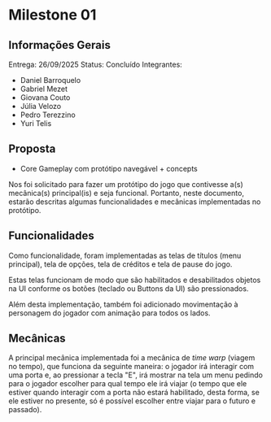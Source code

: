 # Milestone 01
## Informações Gerais
Entrega: 26/09/2025
Status: Concluído
Integrantes:
- Daniel Barroquelo
- Gabriel Mezet
- Giovana Couto
- Júlia Velozo
- Pedro Terezzino
- Yuri Telis <br>

## Proposta
- Core Gameplay com protótipo navegável + concepts <br>

Nos foi solicitado para fazer um protótipo do jogo que contivesse a(s) mecânica(s) principal(is) e seja funcional. Portanto, neste documento, estarão descritas algumas funcionalidades e mecânicas implementadas no protótipo.

## Funcionalidades
Como funcionalidade, foram implementadas as telas de títulos (menu principal), tela de opções, tela de créditos e tela de pause do jogo.

Estas telas funcionam de modo que são habilitados e desabilitados objetos na UI conforme os botões (teclado ou Buttons da UI) são pressionados.

Além desta implementação, também foi adicionado movimentação à personagem do jogador com animação para todos os lados.

## Mecânicas
A principal mecânica implementada foi a mecânica de _time warp_ (viagem no tempo), que funciona da seguinte maneira: o jogador irá interagir com uma porta e, ao pressionar a tecla "E", irá mostrar na tela um menu pedindo para o jogador escolher para qual tempo ele irá viajar (o tempo que ele estiver quando interagir com a porta não estará habilitado, desta forma, se ele estiver no presente, só é possível escolher entre viajar para o futuro e passado).
